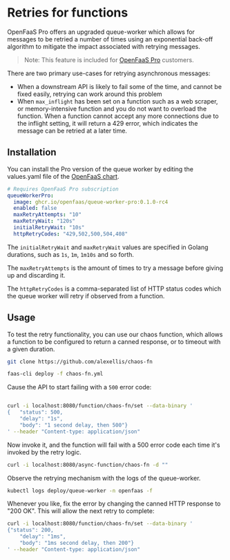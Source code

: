 # Retries for functions

OpenFaaS Pro offers an upgraded queue-worker which allows for messages to be retried a number of times using an exponential back-off algorithm to mitigate the impact associated with retrying messages.

> Note: This feature is included for [OpenFaaS Pro](https://openfaas.com/support/) customers.

There are two primary use-cases for retrying asynchronous messages:

* When a downstream API is likely to fail some of the time, and cannot be fixed easily, retrying can work around this problem
* When `max_inflight` has been set on a function such as a web scraper, or memory-intensive function and you do not want to overload the function. When a function cannot accept any more connections due to the inflight setting, it will return a 429 error, which indicates the message can be retried at a later time.

## Installation

You can install the Pro version of the queue worker by editing the values.yaml file of the [OpenFaaS chart](https://github.com/openfaas/faas-netes/tree/master/chart/openfaas).

```yaml
# Requires OpenFaaS Pro subscription
queueWorkerPro:
  image: ghcr.io/openfaas/queue-worker-pro:0.1.0-rc4
  enabled: false
  maxRetryAttempts: "10"
  maxRetryWait: "120s"
  initialRetryWait: "10s"
  httpRetryCodes: "429,502,500,504,408"
```

The `initialRetryWait` and `maxRetryWait` values are specified in Golang durations, such as `1s`, `1m`, `1m10s` and so forth.

The `maxRetryAttempts` is the amount of times to try a message before giving up and discarding it.

The `httpRetryCodes` is a comma-separated list of HTTP status codes which the queue worker will retry if observed from a function.

## Usage

To test the retry functionality, you can use our chaos function, which allows a function to be configured to return a canned response, or to timeout with a given duration.


```bash
git clone https://github.com/alexellis/chaos-fn

faas-cli deploy -f chaos-fn.yml
```

Cause the API to start failing with a `500` error code:

```bash

curl -i localhost:8080/function/chaos-fn/set --data-binary '
{	"status": 500,
	"delay": "1s",
    "body": "1 second delay, then 500"}
' --header "Content-type: application/json"

```

Now invoke it, and the function will fail with a 500 error code each time it's invoked by the retry logic.

```bash
curl -i localhost:8080/async-function/chaos-fn -d ""
```

Observe the retrying mechanism with the logs of the queue-worker.

```bash
kubectl logs deploy/queue-worker -n openfaas -f
```

Whenever you like, fix the error by changing the canned HTTP response to "200 OK". This will allow the next retry to complete:

```bash
curl -i localhost:8080/function/chaos-fn/set --data-binary '
{"status": 200,
	"delay": "1ms",
    "body": "1ms second delay, then 200"}
' --header "Content-type: application/json"
```

